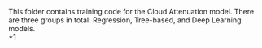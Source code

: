 This folder contains training code for the Cloud Attenuation model. There are three groups in total: Regression, Tree-based, and Deep Learning models.  
*1
